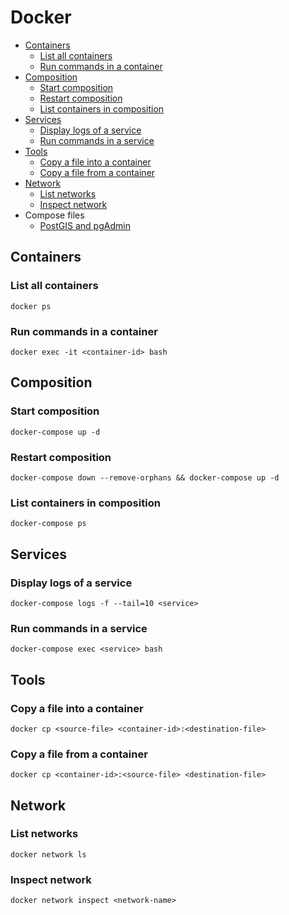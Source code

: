# Docker

* [Containers](#containers)
  * [List all containers](#list-all-containers)
  * [Run commands in a container](#run-commands-in-a-container)
* [Composition](#composition)
  * [Start composition](#start-composition)
  * [Restart composition](#restart-composition)
  * [List containers in composition](#list-containers-in-composition)
* [Services](#services)
  * [Display logs of a service](#display-logs-of-a-service)
  * [Run commands in a service](#run-commands-in-a-service)
* [Tools](#tools)
  * [Copy a file into a container](#copy-a-file-into-a-container)
  * [Copy a file from a container](#copy-a-file-from-a-container)
* [Network](#network)
  * [List networks](#list-networks)
  * [Inspect network](#inspect-network)
* Compose files
  * [PostGIS and pgAdmin](../code/docker/postgis-pgadmin/docker-compose.yml)

## Containers

### List all containers

```
docker ps
```

### Run commands in a container

```
docker exec -it <container-id> bash
```

## Composition

### Start composition

```
docker-compose up -d
```

### Restart composition

```
docker-compose down --remove-orphans && docker-compose up -d
```

### List containers in composition

```
docker-compose ps
```

## Services

### Display logs of a service

```
docker-compose logs -f --tail=10 <service>
```

### Run commands in a service

```
docker-compose exec <service> bash
```

## Tools

### Copy a file into a container

```
docker cp <source-file> <container-id>:<destination-file>
```

### Copy a file from a container

```
docker cp <container-id>:<source-file> <destination-file>
```

## Network

### List networks

```
docker network ls
```

### Inspect network

```
docker network inspect <network-name>
```
